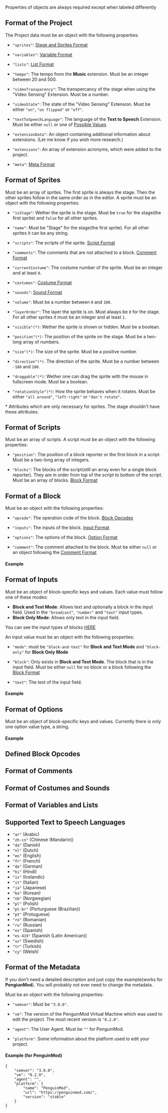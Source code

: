 Properties of objects are always required except when labeled differently



## Format of the Project
The Project data must be an object with the following properties:
* `"sprites"`: [Stage and Sprites Format](#format-of-sprites)

* `"variables"`: [Variable Format](#format-of-variables-and-lists)

* `"lists"`:  [List Format](#format-of-variables-and-lists)

* `"tempo"`: The tempo from the **Music** extension. Must be an integer between 20 and 500.

* `"videoTransparency"`: The transpercancy of the stage when using the "Video Sensing" Extension. Must be a number. 

* `"videoState"`: The state of the "Video Sensing" Extension. Must be either `"on"`, `"on flipped"` or `"off"`.

* `"textToSpeechLanguage"`: The language of the **Text to Speech** Extension. Must be either `null` or one of [Possible Values](#supported-text-to-speech-languages)

* `"extensionData"`: An object containing additional information about extensions. (Let me know if you wish more research.)
* `"extensions"`: An array of extension acronyms, which were added to the project.
* `"meta"`: [Meta Format](#format-of-the-metadata)



## Format of Sprites
Must be an array of sprites. The first sprite is always the stage. Then the other sprites follow in the same order as in the editor. A sprite must be an object with the following properties:
* `"isStage"`: Wether the sprite is the stage. Must be `true` for the stage(the first sprite) and `false` for all other sprites.

* `"name"`: Must be "Stage" for the stage(the first sprite). For all other sprites it can be any string.

* `"scripts"`: The scripts of the sprite. [Script Format](#format-of-scripts)

* `"comments"`: The comments that are not attached to a block. [Comment Format](#format-of-comments)

* `"currentCostume"`: The costume number of the sprite. Must be an integer and at least `0`.

* `"costumes"`: [Costume Format](#format-of-costumes-and-sounds)

* `"sounds"`: [Sound Format](#format-of-costumes-and-sounds)

* `"volume"`: Must be a number between `0` and `100`.

* `"layerOrder"`: The layer the sprite is on. Must always be `0` for the stage. For all other sprites it must be an integer and at least `1`.

* `"visible"(*)`: Wether the sprite is shown or hidden. Must be a boolean.

* `"position"(*)`: The position of the sprite on the stage. Must be a two-long array of numbers.

* `"size"(*)`: The size of the sprite. Must be a positive number.

* `"direction"(*)`. The direction of the sprite. Must be a number between `-180` and `180`.

* `"draggable"(*)`: Wether one can drag the sprite with the mouse in fullscreen mode. Must be a boolean.

* `"rotationStyle"(*)`: How the sprite behaves when it rotates. Must be either `"all around"`, `"left-right"` or `"don't rotate"`.

\* Attributes which are only necessary for sprites. The stage shouldn't have these attributes.



## Format of Scripts
Must be an array of scripts. A script must be an object with the following properties:
* `"position"`: The position of a block reporter or the first block in a script. Must be a two-long array of integers.

* `"blocks"`: The blocks of the script(still an array even for a single block reporter). They are in order from top of the script to bottom of the script. Must be an array of blocks. [Block Format](#format-of-a-block)



## Format of a Block
Must be an object with the following properties:
* `"opcode"`: The operation code of the block. [Block Opcodes](#defined-block-opcodes)

* `"inputs"`: The inputs of the block. [Input Format](#format-of-inputs)

* `"options"`: The options of the block. [Option Format](#format-of-options)

* `"comment"`: The comment attached to the block. Must be either `null` or an object following the [Comment Format](#format-of-comments)
#### Example



## Format of Inputs
Must be an object of block-specific keys and values. Each value must follow one of these modes:
* **Block and Text Mode**: Allows text and optionally a block in the input field. Used in the `"broadcast"`, `"number"` and `"text"` input types. 
* **Block Only Mode**: Allows only text in the input field.

You can see the input types of blocks [HERE](assets/opcode_database.jsonc)

An input value must be an object with the following properties:
* `"mode"`: must be `"block-and-text"` for **Block and Text Mode** and `"block-only"` for **Block Only Mode**

* `"block"`: Only exists in **Block and Text Mode**. The block that is in the input field. Must be either `null` for no block or a block following the [Block Format](#format-of-a-block)

* `"text"`: The text of the input field.
#### Example



## Format of Options 
Must be an object of block-specific keys and values. Currently there is only one option value type, a string.
#### Example


## Defined Block Opcodes



## Format of Comments



## Format of Costumes and Sounds 



## Format of Variables and Lists



## Supported Text to Speech Languages
* `"ar"` (Arabic)
* `"zh-cn"` (Chinese (Mandarin))
* `"da"` (Danish)
* `"nl"` (Dutch)
* `"en"` (English)
* `"fr"` (French)
* `"de"` (German)
* `"hi"` (Hindi)
* `"is"` (Icelandic)
* `"it"` (Italian)
* `"ja"` (Japanese)
* `"ko"` (Korean)
* `"nb"` (Norgwegian)
* `"pl"` (Polish)
* `"pt-br"` (Porturguese (Brazilian))
* `"pt"` (Protuguese)
* `"ro"` (Romanian)
* `"ru"` (Russian)
* `"es"` (Spanish)
* `"es-419"` (Spanish (Latin American))
* `"sv"` (Swedish)
* `"tr"` (Turkish)
* `"cy"` (Welsh)



## Format of the Metadata
If you don't need a detailed description and just copy the example(works for **PengiunMod**). You will probably not ever need to change the metadata.

Must be an object with the following properties:

* `"semver"`: Must be `"3.0.0"`.

* `"vm"`: The version of the PenguinMod Virtual Machine which was used to edit the project. The most recent version is `"0.2.0"`.

* `"agent"`: The User Agent. Must be `""` for PenguinMod.

* `"platform"`: Some information about the platform used to edit your project.
#### Example (for PenguinMod)
```
{
    "semver": "3.0.0",
    "vm": "0.2.0",
    "agent": "",
    "platform": {
        "name": "PenguinMod",
        "url": "https://penguinmod.com/",
        "version": "stable"
    }
}
```